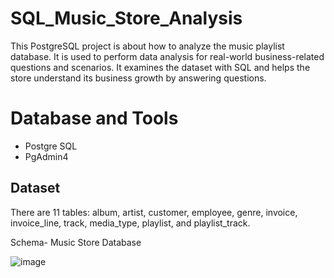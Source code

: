 # SQL_Music_Store_Analysis
This PostgreSQL project is about how to analyze the music playlist database. It is used to perform data analysis for real-world business-related questions and scenarios. It examines the dataset with SQL and helps the store understand its business growth by answering questions.
# Database and Tools
- Postgre SQL
- PgAdmin4
## Dataset
There are 11 tables: album, artist, customer, employee, genre, invoice, invoice_line, track, media_type, playlist, and playlist_track.

Schema- Music Store Database 

![image](https://github.com/yashanksh/SQL_Music_Store_Analysis/assets/109248640/6979d792-f4f4-4ea6-a0a9-05431833c2ba)
